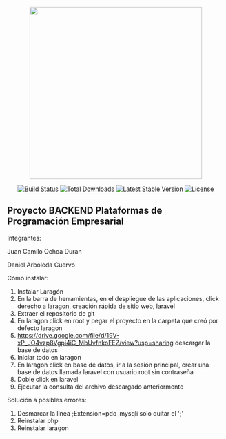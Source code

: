 <p align="center"><a href="https://laravel.com" target="_blank"><img src="https://raw.githubusercontent.com/laravel/art/master/logo-lockup/5%20SVG/2%20CMYK/1%20Full%20Color/laravel-logolockup-cmyk-red.svg" width="400"></a></p>

<p align="center">
<a href="https://travis-ci.org/laravel/framework"><img src="https://travis-ci.org/laravel/framework.svg" alt="Build Status"></a>
<a href="https://packagist.org/packages/laravel/framework"><img src="https://poser.pugx.org/laravel/framework/d/total.svg" alt="Total Downloads"></a>
<a href="https://packagist.org/packages/laravel/framework"><img src="https://poser.pugx.org/laravel/framework/v/stable.svg" alt="Latest Stable Version"></a>
<a href="https://packagist.org/packages/laravel/framework"><img src="https://poser.pugx.org/laravel/framework/license.svg" alt="License"></a>
</p>



## Proyecto BACKEND Plataformas de Programación Empresarial

Integrantes: 

Juan Camilo Ochoa Duran

Daniel Arboleda Cuervo

Cómo instalar: 

1. Instalar Laragón
2. En la barra de herramientas, en el despliegue de las aplicaciones, click derecho a laragon, creación rápida de sitio web, laravel
3. Extraer el repositorio de git
4. En laragon click en root y pegar el proyecto en la carpeta que creó por defecto laragon
5. https://drive.google.com/file/d/19V-xP_JO4vzp8Vgpi4iC_MbUvfnkoFEZ/view?usp=sharing descargar la base de datos
6. Iniciar todo en laragon
7. En laragon click en base de datos, ir a la sesión principal, crear una base de datos llamada laravel con usuario root sin contraseña
8. Doble click en laravel
9. Ejecutar la consulta del archivo descargado anteriormente

Solución a posibles errores:
1. Desmarcar la línea ;Extension=pdo_mysqli solo quitar el ';'
2. Reinstalar php
3. Reinstalar laragon
